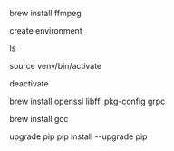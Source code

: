 
brew install ffmpeg

create environment

ls


source venv/bin/activate

deactivate


brew install openssl libffi pkg-config grpc

brew install gcc

upgrade pip
pip install --upgrade pip